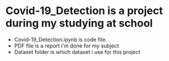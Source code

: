 # Covid-19_Detection is a project during my studying at school
- Covid-19_Detection.ipynb is code file.
- PDF file is a report i'm done for my subject
- Dataset folder is which dataset i use for this project
